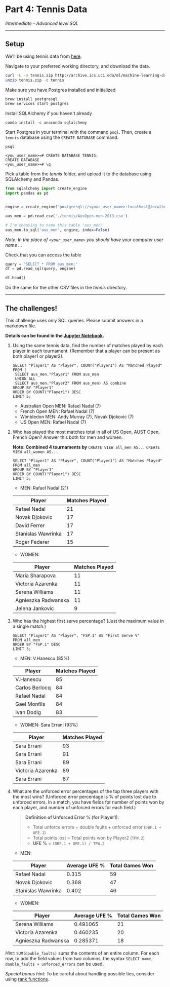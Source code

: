 # Part 4: Tennis Data

*Intermediate - Advanced level SQL*

---

## Setup

We'll be using tennis data from [here](https://archive.ics.uci.edu/ml/datasets/Tennis+Major+Tournament+Match+Statistics).

Navigate to your preferred working directory, and download the data.

```bash
curl -L -o tennis.zip http://archive.ics.uci.edu/ml/machine-learning-databases/00300/Tennis-Major-Tournaments-Match-Statistics.zip
unzip tennis.zip -d tennis
```

Make sure you have Postgres installed and initialized

```bash
brew install postgresql
brew services start postgres
```

Install SQLAlchemy if you haven't already

```
conda install -c anaconda sqlalchemy
```

Start Postgres in your terminal with the command `psql`. Then, create a `tennis` database using the `CREATE DATABASE` command.

```
psql

<you_user_name>=# CREATE DATABASE TENNIS;
CREATE DATABASE
<you_user_name>=# \q
```

Pick a table from the *tennis* folder, and upload it to the database using SQLAlchemy and Pandas.

```python
from sqlalchemy import create_engine
import pandas as pd


engine = create_engine('postgresql://<your_user_name>:localhost@localhost:5432/tennis')

aus_men = pd.read_csv('./tennis/AusOpen-men-2013.csv')

# I'm choosing to name this table "aus_men"
aus_men.to_sql('aus_men', engine, index=False)
```

*Note: In the place of `<your_user_name>` you should have your computer user name ...*

Check that you can access the table

```python
query = 'SELECT * FROM aus_men;'
df = pd.read_sql(query, engine)

df.head()
```

Do the same for the other CSV files in the *tennis* directory.

---

## The challenges!

This challenge uses only SQL queries. Please submit answers in a markdown file.
  
**Details can be found in the [Jupyter Notebook](https://github.com/katiehuang1221/onl_ds5_project_3/blob/main/SQL%20practice%20(project_3_starter)/tennis.ipynb).**

1. Using the same tennis data, find the number of matches played by
   each player in each tournament. (Remember that a player can be
   present as both player1 or player2).
   
   ```
   SELECT "Player1" AS "Player", COUNT("Player1") AS "Matched Played" FROM (
    SELECT aus_men."Player1" FROM aus_men
    UNION ALL
    SELECT aus_men."Player2" FROM aus_men) AS combine
   GROUP BY "Player1"
   ORDER BY COUNT("Player1") DESC
   LIMIT 5;
   ```
   
   * Australian Open MEN: Rafael Nadal (7)
   * French Open MEN: Rafael Nadal (7)
   * Wimbledon MEN: Andy Murray (7), Novak Djokovic (7)   
   * US Open MEN: Rafael Nadal (7)
   

2. Who has played the most matches total in all of US Open, AUST Open, 
   French Open? Answer this both for men and women.
   
   **Note: Combined 4 tournaments by**
   `CREATE VIEW all_men AS...`
   `CREATE VIEW all_women AS...`
   
   ```
   SELECT "Player1" AS "Player", COUNT("Player1") AS "Matches Played"
   FROM all_men
   GROUP BY "Player1"
   ORDER BY COUNT("Player1") DESC
   LIMIT 5;
   ```
   
   * MEN: Rafael Nadal (21)
   
   | Player               | Matches Played |
   | -----------          | -----------    |
   | Rafael Nadal         | 21             |
   | Novak Djokovic       | 17             |
   | David Ferrer         | 17             |
   | Stanislas Wawrinka   | 17             |
   | Roger Federer        | 15             |
   
     
   * WOMEN:
   
   | Player               | Matches Played |
   | -----------          | -----------    |
   | Maria Sharapova	     | 11             |
   | Victoria Azarenka	  | 11             |
   | Serena Williams	     | 11             |
   | Agnieszka Radwanska  | 11             |
   | Jelena Jankovic	     | 9              |
   
   
3. Who has the highest first serve percentage? (Just the maximum value
   in a single match.)
   
   ```
   SELECT "Player1" AS "Player", "FSP.1" AS "First Serve %"
   FROM all_men
   ORDER BY "FSP.1" DESC
   LIMIT 5;
   ```
   
   * MEN: V.Hanescu (85%)
   
   | Player               | Matches Played |
   | -----------          | -----------    |
   | V.Hanescu	           | 85             |
   | Carlos Berlocq	     | 84             |
   | Rafael Nadal	        | 84             |
   | Gael Monfils	        | 84             |
   | Ivan Dodig	        | 83             |
 
 
   * WOMEN: Sara Errani (93%)
   
   | Player               | Matches Played |
   | -----------          | -----------    |
   | Sara Errani	        | 93             |
   | Sara Errani	        | 91             |
   | Sara Errani	        | 89             |
   | Victoria Azarenka	  | 89             |
   | Sara Errani	        | 87             |

4. What are the unforced error percentages of the top three players
   with the most wins? (Unforced error percentage is % of points lost
   due to unforced errors. In a match, you have fields for number of
   points won by each player, and number of unforced errors for each
   field.)

   > **Definition of Unforced Error % (for Player1)**:
   > * Total unforce errors = double faults + unforced error (`DBF.1 + UFE.1`)
   > * Total points lost = Total points won by Player2 (`TPW.2`)
   > * **UFE %** =  `(DBF.1 + UFE.1) / TPW.2`


  
   * MEN:
   
   | Player               | Average UFE % | Total Games Won |
   | -----------          | -----------   | -----------     |
   | Rafael Nadal		     | 0.315         | 59              |
   | Novak Djokovic		  | 0.368         | 47              |
   | Stanislas Wawrinka	  | 0.402         | 46              |
 
 
   * WOMEN:
   
   | Player               | Average UFE % | Total Games Won |
   | -----------          | -----------   | -----------     |
   | Serena Williams		  | 0.491065      | 21              |
   | Victoria Azarenka    | 0.460235      | 20              |
   | Agnieszka Radwanska  | 0.285371      | 18              |
 



  
*Hint:* `SUM(double_faults)` sums the contents of an entire column. For each row, to add the field values from two columns, the syntax `SELECT name, double_faults + unforced_errors` can be used.


*Special bonus hint:* To be careful about handling possible ties, consider using [rank functions](http://www.sql-tutorial.ru/en/book_rank_dense_rank_functions.html).
